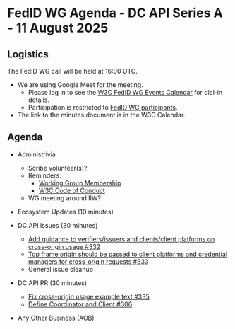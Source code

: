 # FedID WG Agenda - DC API Series A - 11 August 2025

## Logistics

The FedID WG call will be held at 16:00 UTC.


* We are using Google Meet for the meeting.
    * Please log in to see the [W3C FedID WG Events Calendar](https://www.w3.org/groups/wg/fedid/calendar/) for dial-in details. 
    * Participation is restricted to [FedID WG participants](https://www.w3.org/groups/wg/fedid/participants/).
* The link to the minutes document is in the W3C Calendar. 

## Agenda

* Administrivia
  * Scribe volunteer(s)?
  * Reminders: 
     * [Working Group Membership](https://www.w3.org/groups/wg/fedid/)
     * [W3C Code of Conduct](https://www.w3.org/policies/code-of-conduct/)
  * WG meeting around IIW?

* Ecosystem Updates (10 minutes)
     

* DC API Issues (30 minutes)
   * [Add guidance to verifiers/issuers and clients/client platforms on cross-origin usage #332](https://github.com/w3c-fedid/digital-credentials/issues/332)
   * [Top frame origin should be passed to client platforms and credential managers for cross-origin requests #333](https://github.com/w3c-fedid/digital-credentials/issues/333)
   * General issue cleanup
   
* DC API PR (30 minutes)
   * [Fix cross-origin usage example text #335](https://github.com/w3c-fedid/digital-credentials/pull/335)
   * [Define Coordinator and Client #306](https://github.com/w3c-fedid/digital-credentials/pull/306)

* Any Other Business (AOB)
